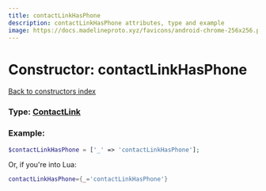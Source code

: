 ```yaml
---
title: contactLinkHasPhone
description: contactLinkHasPhone attributes, type and example
image: https://docs.madelineproto.xyz/favicons/android-chrome-256x256.png
---
```

# Constructor: contactLinkHasPhone  
[Back to constructors index](index.md)






### Type: [ContactLink](../types/ContactLink.md)


### Example:

```php
$contactLinkHasPhone = ['_' => 'contactLinkHasPhone'];
```  


Or, if you're into Lua:

```lua
contactLinkHasPhone={_='contactLinkHasPhone'}

```


